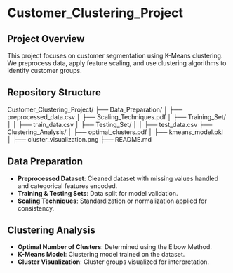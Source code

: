# Customer_Clustering_Project
## Project Overview
This project focuses on customer segmentation using K-Means clustering. We preprocess data, apply feature scaling, and use clustering algorithms to identify customer groups.

## Repository Structure
Customer_Clustering_Project/
├── Data_Preparation/
│   ├── preprocessed_data.csv
│   ├── Scaling_Techniques.pdf
│   ├── Training_Set/
│   │   ├── train_data.csv
│   ├── Testing_Set/
│   │   ├── test_data.csv
├── Clustering_Analysis/
│   ├── optimal_clusters.pdf
│   ├── kmeans_model.pkl
│   ├── cluster_visualization.png
├── README.md

## Data Preparation
- **Preprocessed Dataset**: Cleaned dataset with missing values handled and categorical features encoded.
- **Training & Testing Sets**: Data split for model validation.
- **Scaling Techniques**: Standardization or normalization applied for consistency.

## Clustering Analysis
- **Optimal Number of Clusters**: Determined using the Elbow Method.
- **K-Means Model**: Clustering model trained on the dataset.
- **Cluster Visualization**: Cluster groups visualized for interpretation.
